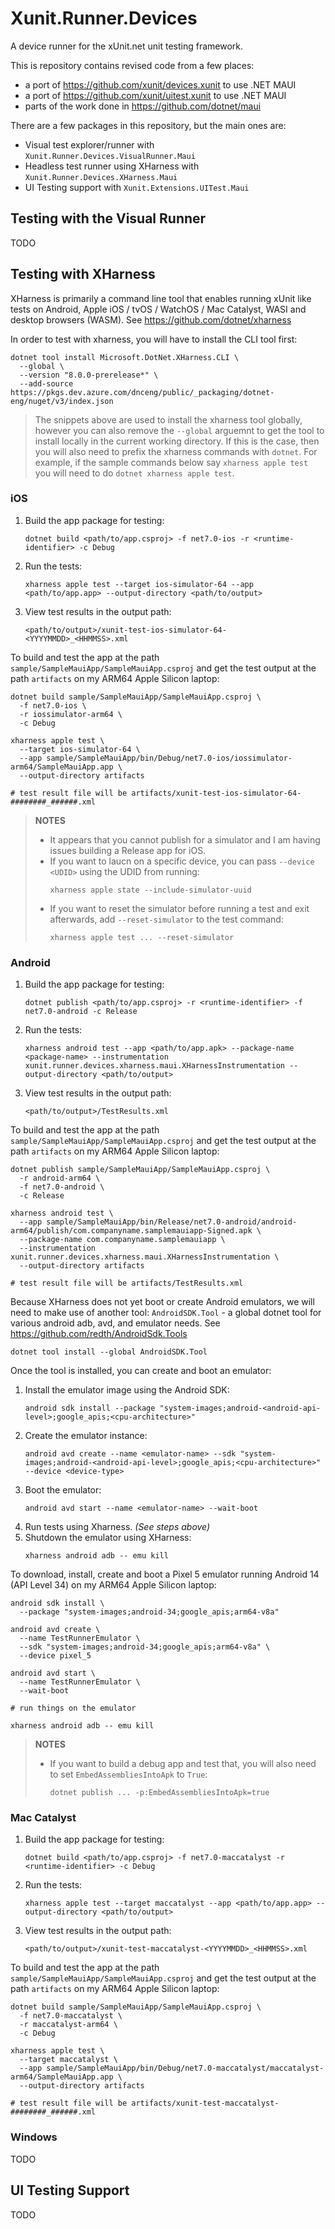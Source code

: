 # Xunit.Runner.Devices

A device runner for the xUnit.net unit testing framework.

This is repository contains revised code from a few places:
 - a port of https://github.com/xunit/devices.xunit to use .NET MAUI
 - a port of https://github.com/xunit/uitest.xunit to use .NET MAUI
 - parts of the work done in https://github.com/dotnet/maui

There are a few packages in this repository, but the main ones are:

 - Visual test explorer/runner with `Xunit.Runner.Devices.VisualRunner.Maui`
 - Headless test runner using XHarness with `Xunit.Runner.Devices.XHarness.Maui`
 - UI Testing support with `Xunit.Extensions.UITest.Maui`

## Testing with the Visual Runner

TODO

## Testing with XHarness

XHarness is primarily a command line tool that enables running xUnit like tests on Android, Apple iOS / tvOS / WatchOS / Mac Catalyst, WASI and desktop browsers (WASM). See https://github.com/dotnet/xharness

In order to test with xharness, you will have to install the CLI tool first:

```
dotnet tool install Microsoft.DotNet.XHarness.CLI \
  --global \
  --version "8.0.0-prerelease*" \
  --add-source https://pkgs.dev.azure.com/dnceng/public/_packaging/dotnet-eng/nuget/v3/index.json
```

> The snippets above are used to install the xharness tool globally, however you can also remove the `--global` arguemnt to get the tool to install locally in the current working directory. If this is the case, then you will also need to prefix the xharness commands with `dotnet`. For example, if the sample commands below say `xharness apple test` you will need to do `dotnet xharness apple test`.

### iOS

1. Build the app package for testing:
   ```
   dotnet build <path/to/app.csproj> -f net7.0-ios -r <runtime-identifier> -c Debug
   ```
2. Run the tests:  
   ```
   xharness apple test --target ios-simulator-64 --app <path/to/app.app> --output-directory <path/to/output>
   ```
3. View test results in the output path:  
   ```
   <path/to/output>/xunit-test-ios-simulator-64-<YYYYMMDD>_<HHMMSS>.xml
   ```

To build and test the app at the path `sample/SampleMauiApp/SampleMauiApp.csproj` and get the test output at the path `artifacts` on my ARM64 Apple Silicon laptop:

```
dotnet build sample/SampleMauiApp/SampleMauiApp.csproj \
  -f net7.0-ios \
  -r iossimulator-arm64 \
  -c Debug

xharness apple test \
  --target ios-simulator-64 \
  --app sample/SampleMauiApp/bin/Debug/net7.0-ios/iossimulator-arm64/SampleMauiApp.app \
  --output-directory artifacts

# test result file will be artifacts/xunit-test-ios-simulator-64-########_######.xml
```

> **NOTES**
> * It appears that you cannot publish for a simulator and I am having issues building a Release app for iOS.
> * If you want to laucn on a specific device, you can pass `--device <UDID>` using the UDID from running:  
>   ```
>   xharness apple state --include-simulator-uuid
>   ```
> * If you want to reset the simulator before running a test and exit afterwards, add `--reset-simulator` to the test command:  
>   ```
>   xharness apple test ... --reset-simulator
>   ```


### Android

1. Build the app package for testing:  
   ```
   dotnet publish <path/to/app.csproj> -r <runtime-identifier> -f net7.0-android -c Release
   ```
2. Run the tests:  
   ```
   xharness android test --app <path/to/app.apk> --package-name <package-name> --instrumentation xunit.runner.devices.xharness.maui.XHarnessInstrumentation --output-directory <path/to/output>
   ```
3. View test results in the output path:  
   ```
   <path/to/output>/TestResults.xml
   ```

To build and test the app at the path `sample/SampleMauiApp/SampleMauiApp.csproj` and get the test output at the path `artifacts` on my ARM64 Apple Silicon laptop:

```
dotnet publish sample/SampleMauiApp/SampleMauiApp.csproj \
  -r android-arm64 \
  -f net7.0-android \
  -c Release

xharness android test \
  --app sample/SampleMauiApp/bin/Release/net7.0-android/android-arm64/publish/com.companyname.samplemauiapp-Signed.apk \
  --package-name com.companyname.samplemauiapp \
  --instrumentation xunit.runner.devices.xharness.maui.XHarnessInstrumentation \
  --output-directory artifacts

# test result file will be artifacts/TestResults.xml
```

Because XHarness does not yet boot or create Android emulators, we will need to make use of another tool: `AndroidSDK.Tool` - a global dotnet tool for various android adb, avd, and emulator needs. See https://github.com/redth/AndroidSdk.Tools

```
dotnet tool install --global AndroidSDK.Tool
```

Once the tool is installed, you can create and boot an emulator:

1. Install the emulator image using the Android SDK:  
   ```
   android sdk install --package "system-images;android-<android-api-level>;google_apis;<cpu-architecture>"
   ```
2. Create the emulator instance:  
   ```
   android avd create --name <emulator-name> --sdk "system-images;android-<android-api-level>;google_apis;<cpu-architecture>" --device <device-type>
   ```
3. Boot the emulator:  
   ```
   android avd start --name <emulator-name> --wait-boot
   ```
4. Run tests using Xharness. _(See steps above)_
5. Shutdown the emulator using XHarness:  
   ```
   xharness android adb -- emu kill
   ```

To download, install, create and boot a Pixel 5 emulator running Android 14 (API Level 34) on my ARM64 Apple Silicon laptop:

```
android sdk install \
  --package "system-images;android-34;google_apis;arm64-v8a"

android avd create \
  --name TestRunnerEmulator \
  --sdk "system-images;android-34;google_apis;arm64-v8a" \
  --device pixel_5

android avd start \
  --name TestRunnerEmulator \
  --wait-boot

# run things on the emulator

xharness android adb -- emu kill
```


> **NOTES**
> * If you want to build a debug app and test that, you will also need to set `EmbedAssembliesIntoApk` to `True`:  
>   ```
>   dotnet publish ... -p:EmbedAssembliesIntoApk=true
>   ```

### Mac Catalyst



1. Build the app package for testing:
   ```
   dotnet build <path/to/app.csproj> -f net7.0-maccatalyst -r <runtime-identifier> -c Debug
   ```
2. Run the tests:  
   ```
   xharness apple test --target maccatalyst --app <path/to/app.app> --output-directory <path/to/output>
   ```
3. View test results in the output path:  
   ```
   <path/to/output>/xunit-test-maccatalyst-<YYYYMMDD>_<HHMMSS>.xml
   ```

To build and test the app at the path `sample/SampleMauiApp/SampleMauiApp.csproj` and get the test output at the path `artifacts` on my ARM64 Apple Silicon laptop:

```
dotnet build sample/SampleMauiApp/SampleMauiApp.csproj \
  -f net7.0-maccatalyst \
  -r maccatalyst-arm64 \
  -c Debug

xharness apple test \
  --target maccatalyst \
  --app sample/SampleMauiApp/bin/Debug/net7.0-maccatalyst/maccatalyst-arm64/SampleMauiApp.app \
  --output-directory artifacts

# test result file will be artifacts/xunit-test-maccatalyst-########_######.xml
```

### Windows

TODO

## UI Testing Support

TODO
